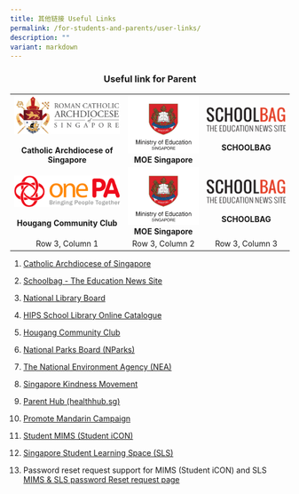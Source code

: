 ```yaml
---
title: 其他链接 Useful Links
permalink: /for-students-and-parents/user-links/
description: ""
variant: markdown
---
```

### <center>Useful link for Parent</center> 


  <style>
    table {
      width: 100%; /* Optional: Set the width of the table */
      text-align: center; /* Center-align the content within the table */
    }
  </style>
<table> <tbody><tr><td><a target="\_blank" href="https://www.catholic.sg/"><img src="/images/Useful%20Link/Archdiocese_coat_of_arms_tight_crop_280.png"></a><strong><br><br>Catholic Archdiocese of Singapore<br></strong></td> <td><a target="\_blank" href="https://www.moe.gov.sg/"><img src="/images/Useful%20Link/MOE_logo.png"></a><strong>MOE Singapore<br></strong></td> <td><a target="\_blank" href="https://www.catholic.sg/"><img src="/images/Useful%20Link/School_Bag.png"></a><strong><br><br>SCHOOLBAG<br></strong></td> </tr>
<tr><td><a target="\_blank" href="https://www.onepa.gov.sg/cc/hougang-cc/"><img src="/images/Useful%20Link/PA.png"></a><strong><br><br>Hougang Community Club<br></strong></td> <td><a target="\_blank" href="https://www.moe.gov.sg/"><img src="/images/Useful%20Link/MOE_logo.png"></a><strong>MOE Singapore<br></strong></td> <td><a target="\_blank" href="https://www.catholic.sg/"><img src="/images/Useful%20Link/School_Bag.png"></a><strong><br><br>SCHOOLBAG<br></strong></td> </tr>
	<tr> <td>Row 3, Column 1</td> <td>Row 3, Column 2</td> <td>Row 3, Column 3</td> </tr> </tbody></table>







1.   <p><a target="_blank" href="https://www.catholic.sg/">Catholic Archdiocese of Singapore</a></p>
2. <p><a target="_blank" href="https://www.schoolbag.edu.sg/">Schoolbag - The Education News Site</a></p>
3. <p><a target="_blank" href="https://www.nlb.gov.sg/main/home">National Library Board</a></p>
4. <p><a target="_blank" href="https://schoolibrary.moe.edu.sg/holyinnocentspri">HIPS School Library Online Catalogue</a></p>
5. <p><a target="_blank" href="https://www.onepa.gov.sg/cc/hougang-cc/">Hougang Community Club</a></p>
6. <p><a target="_blank" href="https://www.nparks.gov.sg/">National Parks Board (NParks)</a></p>
7. <p><a target="_blank" href="https://www.nea.gov.sg/">The National Environment Agency (NEA)</a></p>
8. <p><a target="_blank" href="https://www.kindness.sg/">Singapore Kindness Movement</a></p>
9. <p><a target="_blank" href="https://www.healthhub.sg/programmes/183/parent-hub">Parent Hub (healthhub.sg)</a></p>
10. <p><a target="_blank" href="https://www.languagecouncils.sg/mandarin/en">Promote Mandarin Campaign</a></p>
11. <p><a target="_blank" href="https://workspace.google.com/dashboard">Student MIMS (Student iCON)</a></p>
12. <p><a target="_blank" href="https://vle.learning.moe.edu.sg/login">Singapore Student Learning Space (SLS)</a></p>
13.  Password reset request support for MIMS (Student iCON) and SLS 
			 <br> <a target="_blank" href="https://go.gov.sg/hips-student-icon-reset">MIMS &amp; SLS password Reset request page</a>